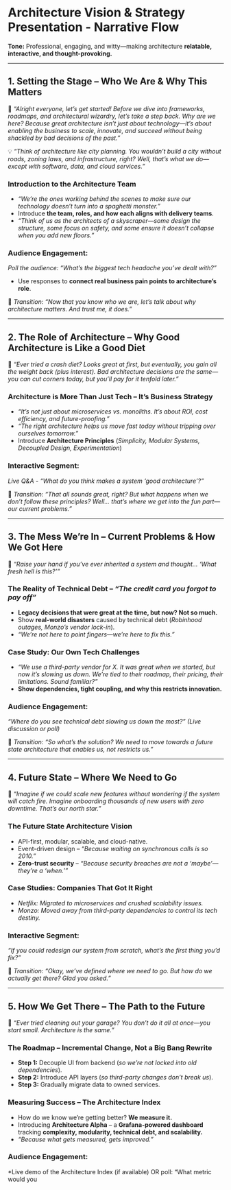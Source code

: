 # **Architecture Vision & Strategy Presentation - Narrative Flow**
**Tone:** Professional, engaging, and witty—making architecture **relatable, interactive, and thought-provoking.**  

---

## **1. Setting the Stage – Who We Are & Why This Matters**  

🎤 *“Alright everyone, let’s get started! Before we dive into frameworks, roadmaps, and architectural wizardry, let’s take a step back. Why are we here? Because great architecture isn’t just about technology—it’s about enabling the business to scale, innovate, and succeed without being shackled by bad decisions of the past.”*  

💡 *“Think of architecture like city planning. You wouldn’t build a city without roads, zoning laws, and infrastructure, right? Well, that’s what we do—except with software, data, and cloud services.”*  

### **Introduction to the Architecture Team**  
- *“We’re the ones working behind the scenes to make sure our technology doesn’t turn into a spaghetti monster.”*  
- Introduce **the team, roles, and how each aligns with delivery teams**.  
- *“Think of us as the architects of a skyscraper—some design the structure, some focus on safety, and some ensure it doesn’t collapse when you add new floors.”*  

### **Audience Engagement:**  
*Poll the audience: “What’s the biggest tech headache you’ve dealt with?”*  
- Use responses to **connect real business pain points to architecture’s role**.  

🚀 *Transition:* *“Now that you know who we are, let’s talk about why architecture matters. And trust me, it does.”*  

---

## **2. The Role of Architecture – Why Good Architecture is Like a Good Diet**  

🎤 *“Ever tried a crash diet? Looks great at first, but eventually, you gain all the weight back (plus interest). Bad architecture decisions are the same—you can cut corners today, but you’ll pay for it tenfold later.”*  

### **Architecture is More Than Just Tech – It’s Business Strategy**  
- *“It’s not just about microservices vs. monoliths. It’s about ROI, cost efficiency, and future-proofing.”*  
- *“The right architecture helps us move fast today without tripping over ourselves tomorrow.”*  
- Introduce **Architecture Principles** (*Simplicity, Modular Systems, Decoupled Design, Experimentation*)  

### **Interactive Segment:**  
*Live Q&A - “What do you think makes a system ‘good architecture’?”*  

🚀 *Transition:* *“That all sounds great, right? But what happens when we don’t follow these principles? Well... that’s where we get into the fun part—our current problems.”*  

---

## **3. The Mess We’re In – Current Problems & How We Got Here**  

🎤 *“Raise your hand if you’ve ever inherited a system and thought… ‘What fresh hell is this?’”*  

### **The Reality of Technical Debt** – *“The credit card you forgot to pay off”*  
- **Legacy decisions that were great at the time, but now? Not so much.**  
- Show **real-world disasters** caused by technical debt (*Robinhood outages, Monzo’s vendor lock-in*).  
- *“We’re not here to point fingers—we’re here to fix this.”*  

### **Case Study: Our Own Tech Challenges**  
- *“We use a third-party vendor for X. It was great when we started, but now it’s slowing us down. We’re tied to their roadmap, their pricing, their limitations. Sound familiar?”*  
- **Show dependencies, tight coupling, and why this restricts innovation.**  

### **Audience Engagement:**  
*“Where do you see technical debt slowing us down the most?” (Live discussion or poll)*  

🚀 *Transition:* *“So what’s the solution? We need to move towards a future state architecture that enables us, not restricts us.”*  

---

## **4. Future State – Where We Need to Go**  

🎤 *“Imagine if we could scale new features without wondering if the system will catch fire. Imagine onboarding thousands of new users with zero downtime. That’s our north star.”*  

### **The Future State Architecture Vision**  
- API-first, modular, scalable, and cloud-native.  
- Event-driven design – *“Because waiting on synchronous calls is so 2010.”*  
- **Zero-trust security** – *“Because security breaches are not a ‘maybe’—they’re a ‘when.’”*  

### **Case Studies: Companies That Got It Right**  
- *Netflix: Migrated to microservices and crushed scalability issues.*  
- *Monzo: Moved away from third-party dependencies to control its tech destiny.*  

### **Interactive Segment:**  
*“If you could redesign our system from scratch, what’s the first thing you’d fix?”*  

🚀 *Transition:* *“Okay, we’ve defined where we need to go. But how do we actually get there? Glad you asked.”*  

---

## **5. How We Get There – The Path to the Future**  

🎤 *“Ever tried cleaning out your garage? You don’t do it all at once—you start small. Architecture is the same.”*  

### **The Roadmap – Incremental Change, Not a Big Bang Rewrite**  
- **Step 1:** Decouple UI from backend (*so we’re not locked into old dependencies*).  
- **Step 2:** Introduce API layers (*so third-party changes don’t break us*).  
- **Step 3:** Gradually migrate data to owned services.  

### **Measuring Success – The Architecture Index**  
- How do we know we’re getting better? **We measure it.**  
- Introducing **Architecture Alpha** – a **Grafana-powered dashboard** tracking **complexity, modularity, technical debt, and scalability.**  
- *“Because what gets measured, gets improved.”*  

### **Audience Engagement:**  
*Live demo of the Architecture Index (if available) OR poll: “What metric would you
